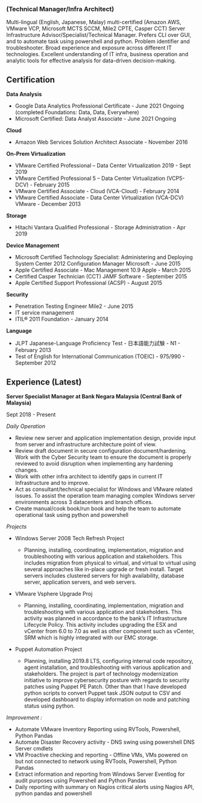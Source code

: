### (Technical Manager/Infra Architect)

Multi-lingual (English, Japanese, Malay) multi-certified (Amazon AWS, VMware VCP, Microsoft MCTS SCCM, Mile2 CPTE, Casper CCT) Server Infrastructure Advisor/Specialist/Technical Manager. Prefers CLI over GUI, and to automate task using powershell and python. Problem identifier and troubleshooter. Broad experience and exposure across different IT technologies.  Excellent understanding of IT infra, business operation and analytic tools for effective analysis for data-driven decision-making.

## Certification

**Data Analysis**
* Google Data Analytics Professional Certificate - June 2021 Ongoing (completed Foundations: Data, Data, Everywhere)
* Microsoft Certified: Data Analyst Associate - June 2021 Ongoing

**Cloud**
* Amazon Web Services Solution Architect Associate - November 2016

**On-Prem Virtualization**
* VMware Certified Professional – Data Center Virtualization 2019 - Sept 2019
* VMware Certified Professional 5 – Data Center Virtualization (VCP5-DCV) - February 2015
* VMware Certified Associate - Cloud (VCA-Cloud) - February 2014
* VMware Certified Associate - Data Center Virtualization (VCA-DCV) VMware - December 2013

**Storage**
* Hitachi Vantara Qualified Professional - Storage Administration - Apr 2019

**Device Management**
* Microsoft Certified Technology Specialist: Administering and Deploying System Center 2012 Configuration Manager Microsoft - June 2015 
* Apple Certified Associate - Mac Management 10.9 Apple - March 2015 
* Certified Casper Technician (CCT) JAMF Software - September 2015 
* Apple Certified Support Professional (ACSP) - August 2015

**Security**
* Penetration Testing Engineer Mile2 - June 2015 
* IT service management
* ITIL® 2011 Foundation - January 2014

**Language**
* JLPT Japanese-Language Proficiency Test - 日本語能力試験 - N1 - February 2013
* Test of English for International Communication (TOEIC) - 975/990 - September 2012

## Experience (Latest)
**Server Specialist Manager at Bank Negara Malaysia (Central Bank of Malaysia)**

Sept 2018 - Present

*Daily Operation*
* Review new server and application implementation design, provide input from server and infrastructure architecture point of view. 
* Review draft document in secure configuration document/hardening. Work with the Cyber Security team to ensure the document is properly reviewed to avoid disruption when implementing any hardening changes. 
* Work with other infra architect to identify gaps in current IT Infrastructure and to improve. 
* Act as consultant/technical specialist for Windows and VMware related issues. To assist the operation team managing complex Windows server environments across 3 datacenters and branch offices.
* Create manual/cook book/run book and help the team to automate operational task using python and powershell

*Projects*
* Windows Server 2008 Tech Refresh Project
  - Planning, installing, coordinating, implementation, migration  and troubleshooting with various application and stakeholders. This includes migration from physical to virtual, and virtual to virtual using several approaches like in-place upgrade or fresh install. Target servers includes clustered servers for high availability, database server, application servers, and web servers. 

* VMware Vsphere Upgrade Proj
  - Planning, installing, coordinating, implementation, migration  and troubleshooting with various application and stakeholders. This activity was planned in accordance to the bank’s IT Infrastructure Lifecycle Policy. This activity includes upgrading the ESX and vCenter from 6.0 to 7.0 as well as other component such as vCenter, SRM which is highly integrated with our EMC storage. 

* Puppet Automation Project
  - Planning, installing 2019.8 LTS, configuring internal code repository, agent installation, and troubleshooting with various application and stakeholders. The project is part of technology modernization initiative to improve cybersecurity posture with regards to security patches using Puppet PE Patch. Other than that I have developed python scripts to convert Puppet task JSON output to CSV and developed dashboard to display information on node and patching status using python. 

*Improvement :*
- Automate VMware Inventory Reporting using RVTools, Powershell, Python Pandas
- Automate Disaster Recovery activity - DNS swing using powershell DNS Server cmdlets
- VM Proactive checking and reporting - Offline VMs, VMs powered on but not connected to network using RVTools, Powershell, Python Pandas
- Extract information and reporting from Windows Server Eventlog for audit purposes using Powershell and Python Pandas
- Daily reporting with summary on Nagios critical alerts using Nagios API, python pandas and powershell




